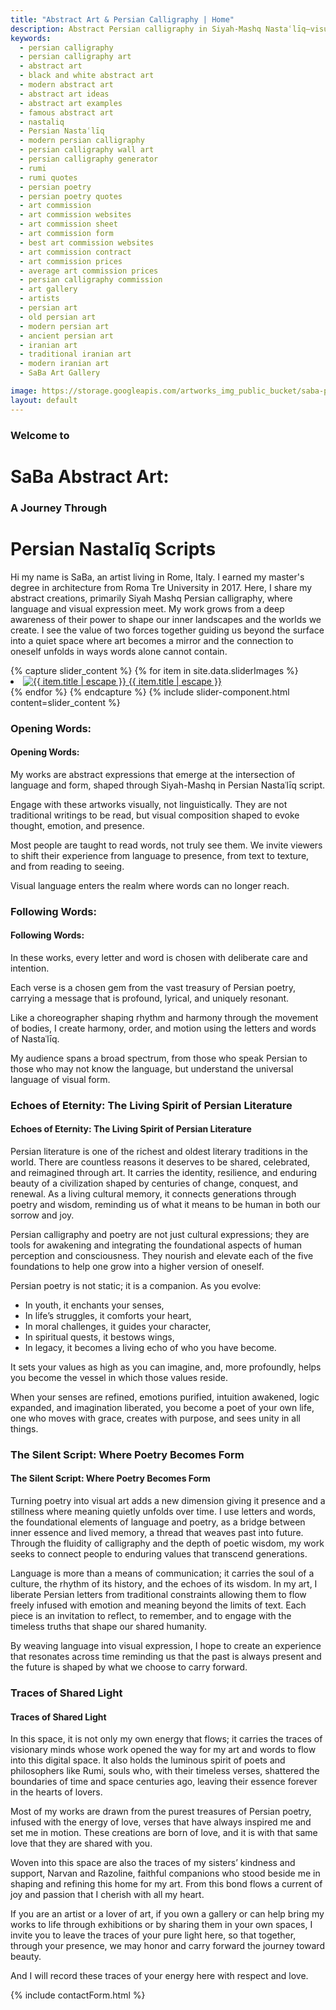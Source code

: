 ```yaml
---
title: "Abstract Art & Persian Calligraphy | Home"
description: Abstract Persian calligraphy in Siyah-Mashq Nastaʿlīq—visual poetry beyond words, blending tradition, form, and contemporary expression.
keywords:
  - persian calligraphy
  - persian calligraphy art
  - abstract art
  - black and white abstract art
  - modern abstract art
  - abstract art ideas
  - abstract art examples
  - famous abstract art
  - nastaliq
  - Persian Nastaʿlīq
  - modern persian calligraphy
  - persian calligraphy wall art
  - persian calligraphy generator
  - rumi
  - rumi quotes
  - persian poetry
  - persian poetry quotes
  - art commission
  - art commission websites
  - art commission sheet
  - art commission form
  - best art commission websites
  - art commission contract
  - art commission prices
  - average art commission prices
  - persian calligraphy commission
  - art gallery
  - artists
  - persian art
  - old persian art
  - modern persian art
  - ancient persian art
  - iranian art
  - traditional iranian art
  - modern iranian art
  - SaBa Art Gallery

image: https://storage.googleapis.com/artworks_img_public_bucket/saba-persian-calligraphy/BeyondWords/thumbnail/BeyondWords-S-01.jpg
layout: default
---
```



<h3 class="text-center text-gray-500 racing-sans-one-regular">Welcome to</h3>
<h1 class="text-center text-gray-800 md:-mt-6 racing-sans-one-regular">SaBa Abstract Art:</h1>
<h3 class="text-center text-gray-500 md:-mt-2 racing-sans-one-regular">A Journey Through</h3>
<h1 class="text-center text-gray-700 md:-mt-8 racing-sans-one-regular">Persian Nastalīq Scripts</h1>

<p class="pt-20 pb-32 text-base italic font-semibold leading-10 text-gray-500 md:text-xl">
Hi my name is SaBa, an artist living in Rome, Italy. I earned my master's degree in architecture from Roma Tre University in 2017. Here, I share my abstract creations, primarily Siyah Mashq Persian calligraphy, where language and visual expression meet. My work grows from a deep awareness of their power to shape our inner landscapes and the worlds we create. I see the value of two forces together guiding us beyond the surface into a quiet space where art becomes a mirror and the connection to oneself unfolds in ways words alone cannot contain.
</p>
<article class="clearfix">
    <div class="w-full mx-auto mb-20 lg:float-right md:mb-10 lg:w-1/2 lg:mt-0">
        {% capture slider_content %}
            {% for item in site.data.sliderImages %}
                <li class="m-0 splide__slide">
                    <a href="{{ item.permalink }}" class="flex flex-col items-center justify-center">
                        <img
                        src="{{ item.image }}"
                        alt="{{ item.title | escape }}"
                        class="object-cover w-auto h-full mx-auto"
                        >
                        <span class="w-full text-xs text-center text-stone-400">{{ item.title | escape }}</span>
                    </a>
                </li>
            {% endfor %}
        {% endcapture %}
        {% include slider-component.html content=slider_content %}
    </div>
    <div class="space-y-4 lg:clear-left">
        <div class="space-y-4 ">
            <h3 class="hidden lg:block">Opening Words:</h3>
            <h4 class="block lg:hidden">Opening Words:</h4>
            <p class="text-sm md:text-base lg:text-lg">My works are abstract expressions that emerge at the intersection of language and form, shaped through Siyah-Mashq in Persian Nastaʿlīq script.</p>
            <p class="text-sm md:text-base lg:text-lg">Engage with these artworks visually, not linguistically. They are not traditional writings to be read, but visual composition shaped to evoke thought, emotion, and presence.</p>
            <p class="text-sm md:text-base lg:text-lg">Most people are taught to read words, not truly see them. We invite viewers to shift their experience from language to presence, from text to texture, and from reading to seeing.</p>
            <p class="text-sm md:text-base lg:text-lg">Visual language enters the realm where words can no longer reach.</p>
        </div>
        <div class="space-y-4 ">
            <h3 class="hidden lg:block">Following Words:</h3>
            <h4 class="block lg:hidden">Following Words:</h4>
            <p class="text-sm md:text-base lg:text-lg">In these works, every letter and word is chosen with deliberate care and intention.</p>
            <p class="text-sm md:text-base lg:text-lg">Each verse is a chosen gem from the vast treasury of Persian poetry, carrying a message that is profound, lyrical, and uniquely resonant.</p>
        </div>
        <div class="space-y-4">
            <p class="text-sm md:text-base lg:text-lg">Like a choreographer shaping rhythm and harmony through the movement of bodies, I create harmony, order, and motion using the letters and words of Nastaʿlīq.</p>
            <p class="text-sm md:text-base lg:text-lg">My audience spans a broad spectrum, from those who speak Persian to those who may not know the language, but understand the universal language of visual form.</p>
        </div>
    </div>
    <div class="mt-10 space-y-4">
        <h3 class="hidden lg:block">Echoes of Eternity: The Living Spirit of Persian Literature</h3>
        <h4 class="block lg:hidden">Echoes of Eternity: The Living Spirit of Persian Literature</h4>
        <p class="text-sm md:text-base lg:text-lg">
            Persian literature is one of the richest and oldest literary traditions in the world. There are countless reasons it deserves to be shared, celebrated, and reimagined through art. It carries the identity, resilience, and enduring beauty of a civilization shaped by centuries of change, conquest, and renewal. As a living cultural memory, it connects generations through poetry and wisdom, reminding us of what it means to be human in both our sorrow and joy.  
        </p>
        <p class="text-sm md:text-base lg:text-lg">
            Persian calligraphy and poetry are not just cultural expressions; they are tools for awakening and integrating the foundational aspects of human perception and consciousness. They nourish and elevate each of the five foundations to help one grow into a higher version of oneself. 
        </p>
        <p class="text-sm md:text-base lg:text-lg">
            Persian poetry is not static; it is a companion. As you evolve: 
        </p>
        <ul class="space-y-2 list-disc list-inside md:col-span-4">
            <li>In youth, it enchants your senses,</li>
            <li>In life’s struggles, it comforts your heart,</li>
            <li>In moral challenges, it guides your character,</li>
            <li>In spiritual quests, it bestows wings,</li>
            <li>In legacy, it becomes a living echo of who you have become.</li>
        </ul>
        <p class="text-sm md:text-base lg:text-lg">
            It sets your values as high as you can imagine, and, more profoundly, helps you become the vessel in which those values reside.  
        </p>
        <p class="text-sm md:text-base lg:text-lg">
            When your senses are refined, emotions purified, intuition awakened, logic expanded, and imagination liberated, you become a poet of your own life, one who moves with grace, creates with purpose, and sees unity in all things.  
        </p>
    </div>
    <div class="mt-10 space-y-4">
        <h3 class="hidden lg:block">The Silent Script: Where Poetry Becomes Form</h3>
        <h4 class="block lg:hidden">The Silent Script: Where Poetry Becomes Form</h4>
        <p class="text-sm md:text-base lg:text-lg">
            Turning poetry into visual art adds a new dimension giving it presence and a stillness where meaning quietly unfolds over time. I use letters and words, the foundational elements of language and poetry, as a bridge between inner essence and lived memory, a thread that weaves past into future. Through the fluidity of calligraphy and the depth of poetic wisdom, my work seeks to connect people to enduring values that transcend generations.  
        </p>
        <p class="text-sm md:text-base lg:text-lg">
            Language is more than a means of communication; it carries the soul of a culture, the rhythm of its history, and the echoes of its wisdom. In my art, I liberate Persian letters from traditional constraints allowing them to flow freely infused with emotion and meaning beyond the limits of text. Each piece is an invitation to reflect, to remember, and to engage with the timeless truths that shape our shared humanity. 
        </p>
        <p class="text-sm md:text-base lg:text-lg">
            By weaving language into visual expression, I hope to create an experience that resonates across time reminding us that the past is always present and the future is shaped by what we choose to carry forward.
        </p>
    </div>
    <div class="mt-10 space-y-4">
        <h3 class="hidden lg:block">Traces of Shared Light</h3>
        <h4 class="block lg:hidden">Traces of Shared Light</h4>
        <p class="text-sm md:text-base lg:text-lg">
            In this space, it is not only my own energy that flows; it carries the traces of visionary minds whose work opened the way for my art and words to flow into this digital space. It also holds the luminous spirit of poets and philosophers like Rumi, souls who, with their timeless verses, shattered the boundaries of time and space centuries ago, leaving their essence forever in the hearts of lovers.
        </p>
        <p class="text-sm md:text-base lg:text-lg">
            Most of my works are drawn from the purest treasures of Persian poetry, infused with the energy of love, verses that have always inspired me and set me in motion. These creations are born of love, and it is with that same love that they are shared with you.
        </p>
        <p class="text-sm md:text-base lg:text-lg">
            Woven into this space are also the traces of my sisters’ kindness and support, Narvan and Razoline, faithful companions who stood beside me in shaping and refining this home for my art. From this bond flows a current of joy and passion that I cherish with all my heart.
        </p>
        <p class="text-sm md:text-base lg:text-lg">
           If you are an artist or a lover of art, if you own a gallery or can help bring my works to life through exhibitions or by sharing them in your own spaces, I invite you to leave the traces of your pure light here, so that together, through your presence, we may honor and carry forward the journey toward beauty.
        </p>
        <p class="text-sm md:text-base lg:text-lg">
           And I will record these traces of your energy here with respect and love.
        </p>
    </div>
    <div class="w-full mx-auto my-6 md:w-4/5">{% include contactForm.html %}</div>
</article>